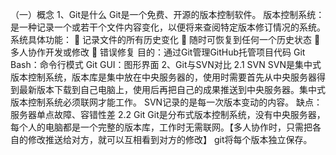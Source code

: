 （一）概念
1、Git是什么
Git是一个免费、开源的版本控制软件。
版本控制系统：是一种记录一个或若干个文件内容变化，以便将来查阅特定版本修订情况的系统。
系统具体功能：
	记录文件的所有历史变化
	随时可恢复到任何一个历史状态
	多人协作开发或修改
	错误修复
目的：通过Git管理GitHub托管项目代码
Git Bash：命令行模式
Git GUI：图形界面
2、Git与SVN对比
2.1 SVN
SVN是集中式版本控制系统，版本库是集中放在中央服务器的，使用时需要首先从中央服务器得到最新版本下载到自己电脑上，使用后再把自己的成果推送到中央服务器。集中式版本控制系统必须联网才能工作。
SVN记录的是每一次版本变动的内容。
缺点：服务器单点故障、容错性差
2.2 Git
Git是分布式版本控制系统，没有中央服务器，每个人的电脑都是一个完整的版本库，工作时无需联网。【多人协作时，只需把各自的修改推送给对方，就可以互相看到对方的修改】
git将每个版本独立保存。
